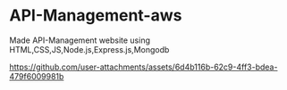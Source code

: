 # API-Management-aws
Made API-Management website using HTML,CSS,JS,Node.js,Express.js,Mongodb 

https://github.com/user-attachments/assets/6d4b116b-62c9-4ff3-bdea-479f6009981b
